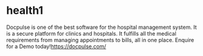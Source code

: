 # health1
Docpulse is one of the best software for the hospital management system. It is a secure platform for clinics and hospitals. It fulfills all the medical requirements from managing appointments to bills, all in one place. Enquire for a Demo today!https://docpulse.com/
